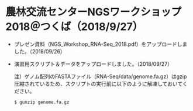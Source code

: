 
# 農林交流センターNGSワークショップ2018＠つくば（2018/9/27）

- プレゼン資料（NGS_Workshop_RNA-Seq_2018.pdf）をアップロードしました。（2018/09/26）
- 演習用スクリプト＆データをアップロードしました。（2018/09/27）

    注）ゲノム配列のFASTAファイル（RNA-Seq/data/genome.fa.gz）はgzip圧縮されているため、スクリプトの実行前に以下のように解凍しておいてください。 
    
    ``` $ gunzip genome.fa.gz ```
    
